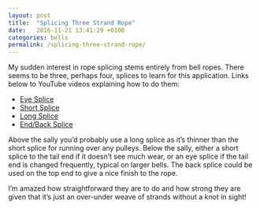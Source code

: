 ```yaml
---
layout: post
title:  "Splicing Three Strand Rope"
date:   2016-11-21 13:41:29 +0100
categories: bells
permalink: /splicing-three-strand-rope/
---
```

My sudden interest in rope splicing stems entirely from bell ropes. There seems to be three, perhaps four, splices to learn for this application. Links below to YouTube videos explaining how to do them:

* [Eye Splice](https://youtu.be/QeYBkMCQ8WY)
* [Short Splice](https://youtu.be/PFFeDH2u7E0)
* [Long Splice](https://youtu.be/sN-cnO8Fqrc)
* [End/Back Splice](https://youtu.be/bRjqMKLS99A)

Above the sally you’d probably use a long splice as it’s thinner than the short splice for running over any pulleys. Below the sally, either a short splice to the tail end if it doesn’t see much wear, or an eye splice if the tail end is changed frequently, typical on larger bells. The back splice could be used on the top end to give a nice finish to the rope.

I’m amazed how straightforward they are to do and how strong they are given that it’s just an over-under weave of strands without a knot in sight!
